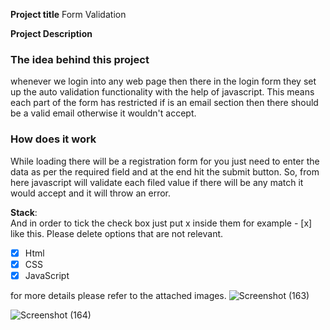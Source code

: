 **Project title**
Form Validation

**Project Description**
### The idea behind this project
whenever we login into any web page then there in the login form they set up the auto validation functionality with the help of javascript.  This means each part of the form has restricted if is an email section then there should be a valid email otherwise it wouldn't accept.


### How does it work
While loading there will be a registration form for you just need to enter the data as per the required field and at the end hit the submit button. So, from here javascript will validate each filed value if there will be any match it would accept and it will throw an error.

**Stack**:  
And in order to tick the check box just put x inside them for example - [x] like this. Please delete options that are not relevant.

- [x] Html
- [x] CSS
- [x] JavaScript

for more details please refer to the attached images.
![Screenshot (163)](https://user-images.githubusercontent.com/73521123/166159263-3725585a-e1be-4381-8384-a76a400ba97c.png)

![Screenshot (164)](https://user-images.githubusercontent.com/73521123/166159412-ef4bc890-1aa2-4ebf-bd4d-ef362392a727.png)

